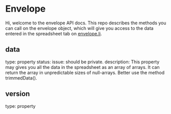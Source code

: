 # Envelope
Hi, welcome to the envelope API docs. This repo describes the methods you can call on the envelope object, which will give you access to the data entered in the spreadsheet tab on [envelope.li](https://envelope.li).

## data
type: property
status: issue: should be private.
description: This property may gives you all the data in the spreadsheet as an array of arrays. It can return the array in unpredictable sizes of null-arrays. Better use the method trimmedData().

## version
type: property
